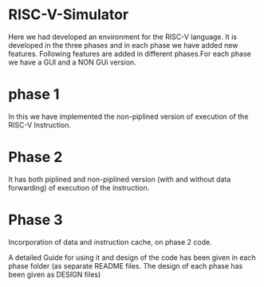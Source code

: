 # RISC-V-Simulator

Here we had developed an environment for the  RISC-V language. It is developed in the three phases and in each phase we have added new features. Following features are added in different phases.For each phase we have a GUI and a NON GUi version. 

# phase 1 

In this we have implemented the non-piplined version of execution of the RISC-V Instruction. 

# Phase 2 

It has both piplined and non-piplined version (with and without data forwarding) of execution of the instruction. 

# Phase 3 

Incorporation of data and instruction cache, on phase 2 code. 


A detailed Guide for using it and design of the code has been given in each phase folder (as separate README files. The design of each phase has been given as DESIGN files)
